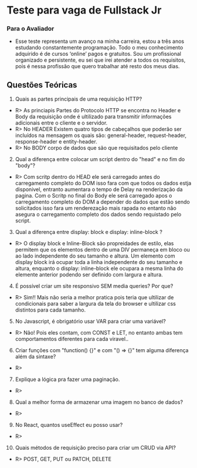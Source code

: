 # Teste para vaga de Fullstack Jr

### Para o Avaliador
- Esse teste representa um avanço na minha carreira, estou a três anos estudando constantemente programação. Todo o meu conhecimento adquirido é de cursos ‘online’ pagos e gratuitos. Sou um profissional organizado e persistente, eu sei que irei atender a todos os requisitos, pois é nessa profissão que quero trabalhar até resto dos meus dias.  

## Questões Teóricas

1. Quais as partes principais de uma requisição HTTP?
- R> As princiapis Partes do Protocolo HTTP se encontra no Header e Body da requisição onde é ultilizado para transmitir informações adicionais entre o cliente e o servidor.
- R> No HEADER Existem quatro tipos de cabeçalhos que poderão ser incluídos na mensagem os quais são: general-header, request-header, response-header e entity-header.
- R> No BODY corpo de dados que são que requisitados pelo cliente

2. Qual a diferença entre colocar um script dentro do "head" e no fim do "body"?
- R> Com scritp dentro do HEAD ele será carregado antes do carregamento completo do DOM isso fara com que todos os dados estja disponivel, entranto aumentara o tempo de Delay na renderização da pagina. Com o Scritp no final do Body ele será carregado apos o carregamento completo do DOM a depender do dados que estão sendo solicitados isso fara um renderezação mais rapada no entanto não asegura o carregamento completo dos dados sendo requistado pelo script.


3. Qual a diferença entre display: block e display: inline-block ?
- R> O display block e Inline-Block são propreidades de estilo, elas permitem que os elementos dentro de uma DIV permaneça em bloco ou ao lado independente do seu tamanho e altura. Um elemento com display block irá ocupar toda a linha independente do seu tamanho e altura, enquanto o display: inline-block ele ocupara a mesma linha do elemente anterior podendo ser definido com largura e altura. 


4. É possível criar um site responsivo SEM media queries? Por que?
- R> Sim!! Mais não seria a melhor pratica pois teria que ultilizar de condicionais para saber a largura da tela do browser e ultilizar css distintos para cada tamanho.


5. No Javascript, é obrigatório usar VAR para criar uma variável?
- R> Não! Pois eles contam, com CONST e LET, no entanto ambas tem comportamentos diferentes para cada viravel..


6. Criar funções com "function() {}" e com "() => {}" tem alguma diferença além da sintaxe?
- R> 


7. Explique a lógica pra fazer uma paginação.
- R>
    
8. Qual a melhor forma de armazenar uma imagem no banco de dados?
- R>

9. No React, quantos useEffect eu posso usar?
- R>

10. Quais métodos de requisição preciso para criar um CRUD via API?
- R> POST, GET, PUT ou PATCH, DELETE
